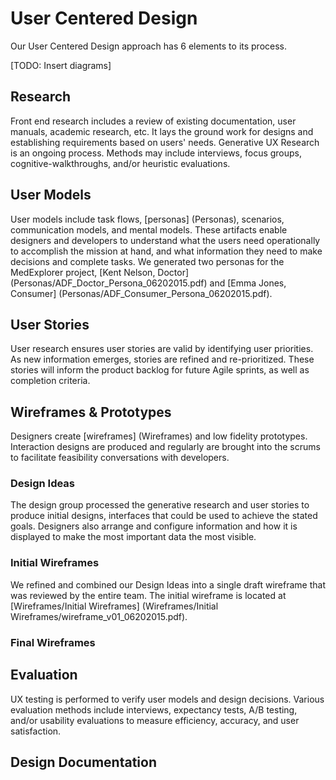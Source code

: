 # User Centered Design

Our User Centered Design approach has 6 elements to its process.

[TODO: Insert diagrams]

## Research

Front end research includes a review of existing documentation, user manuals, academic research, etc. It lays the ground work for designs and establishing requirements based on users' needs. Generative UX Research is an ongoing process. Methods may include interviews, focus groups, cognitive-walkthroughs, and/or heuristic evaluations.

## User Models

User models include task flows, [personas] (Personas), scenarios, communication models, and mental models. These artifacts enable designers and developers to understand what the users need operationally to accomplish the mission at hand, and what information they need to make decisions and complete tasks. We generated two personas for the MedExplorer project, [Kent Nelson, Doctor] (Personas/ADF_Doctor_Persona_06202015.pdf) and [Emma Jones, Consumer] (Personas/ADF_Consumer_Persona_06202015.pdf).

## User Stories

User research ensures user stories are valid by identifying user priorities. As new information emerges, stories are refined and re-prioritized. These stories will inform the product backlog for future Agile sprints, as well as completion criteria.

## Wireframes & Prototypes

Designers create [wireframes] (Wireframes) and low fidelity prototypes. Interaction designs are produced and regularly are brought into the scrums to facilitate feasibility conversations with developers.

### Design Ideas

The design group processed the generative research and user stories to produce initial designs, interfaces that could be used to achieve the stated goals.  Designers also arrange and configure information and how it is displayed to make the most important data the most visible.

### Initial Wireframes

We refined and combined our Design Ideas into a single draft wireframe that was reviewed by the entire team.  The initial wireframe is located at [Wireframes/Initial Wireframes] (Wireframes/Initial Wireframes/wireframe_v01_06202015.pdf).

### Final Wireframes

## Evaluation

UX testing is performed to verify user models and design decisions. Various evaluation methods include interviews, expectancy tests, A/B testing, and/or usability evaluations to measure efficiency, accuracy, and user satisfaction.

## Design Documentation
